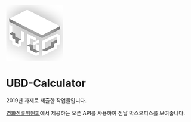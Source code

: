 ![logo](/img/logo.png)
# UBD-Calculator
2019년 과제로 제출한 작업물입니다.

[영화진흥위원회](https://www.kobis.or.kr/kobisopenapi/homepg/main/main.do)에서 제공하는 오픈 API를 사용하여 전날 박스오피스를 보여줍니다.
